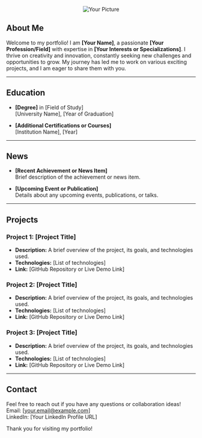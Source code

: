 <div align="center">

![Your Picture](link-to-your-image.jpg)

</div>

## About Me
Welcome to my portfolio! I am **[Your Name]**, a passionate **[Your Profession/Field]** with expertise in **[Your Interests or Specializations]**. I thrive on creativity and innovation, constantly seeking new challenges and opportunities to grow. My journey has led me to work on various exciting projects, and I am eager to share them with you.

---

## Education
- **[Degree]** in [Field of Study]  
  [University Name], [Year of Graduation]

- **[Additional Certifications or Courses]**  
  [Institution Name], [Year]

---

## News
- **[Recent Achievement or News Item]**  
  Brief description of the achievement or news item.

- **[Upcoming Event or Publication]**  
  Details about any upcoming events, publications, or talks.

---

## Projects
### Project 1: [Project Title]
- **Description:** A brief overview of the project, its goals, and technologies used.
- **Technologies:** [List of technologies]
- **Link:** [GitHub Repository or Live Demo Link]

### Project 2: [Project Title]
- **Description:** A brief overview of the project, its goals, and technologies used.
- **Technologies:** [List of technologies]
- **Link:** [GitHub Repository or Live Demo Link]

### Project 3: [Project Title]
- **Description:** A brief overview of the project, its goals, and technologies used.
- **Technologies:** [List of technologies]
- **Link:** [GitHub Repository or Live Demo Link]

---

## Contact
Feel free to reach out if you have any questions or collaboration ideas!  
Email: [your.email@example.com]  
LinkedIn: [Your LinkedIn Profile URL]  

Thank you for visiting my portfolio!
